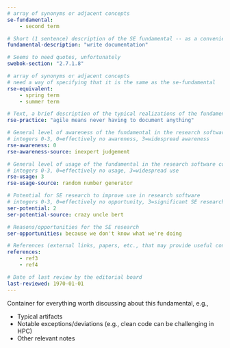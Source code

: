 ```yaml
---
# array of synonyms or adjacent concepts
se-fundamental:
    - second term

# Short (1 sentence) description of the SE fundamental -- as a convenience
fundamental-description: "write documentation"

# Seems to need quotes, unfortunately
swebok-section: "2.7.1.8"

# array of synonyms or adjacent concepts
# need a way of specifying that it is the same as the se-fundamental
rse-equivalent:
    - spring term
    - summer term

# Text, a brief description of the typical realizations of the fundamental, in RSE practice
rse-practice: "agile means never having to document anything"

# General level of awareness of the fundamental in the research software community
# integers 0-3, 0=effectively no awareness, 3=widespread awareness
rse-awareness: 0
rse-awareness-source: inexpert judgement

# General level of usage of the fundamental in the research software community
# integers 0-3, 0=effectively no usage, 3=widespread use
rse-usage: 3
rse-usage-source: random number generator

# Potential for SE research to improve use in research software
# integers 0-3, 0=effectively no opportunity, 3=significant SE research beneficial
ser-potential: 2
ser-potential-source: crazy uncle bert

# Reasons/opportunities for the SE research
ser-opportunities: because we don't know what we're doing

# References (external links, papers, etc., that may provide useful connections)
references:
    - ref3
    - ref4

# Date of last review by the editorial board
last-reviewed: 1970-01-01
---
```

Container for everything worth discussing about this fundamental, e.g., 

* Typical artifacts
* Notable exceptions/deviations (e.g., clean code can be challenging in HPC)
* Other relevant notes
